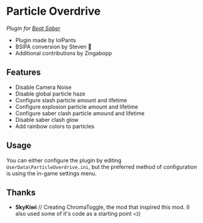 # Particle Overdrive
*Plugin for [Beat Saber](http://beatsaber.com/)*

* Plugin made by lolPants
* BSIPA conversion by Steven 🎀
* Additional contributions by Zingabopp

## Features
* Disable Camera Noise
* Disable global particle haze
* Configure slash particle amount and lifetime
* Configure explosion particle amount and lifetime
* Configure saber clash particle amound and lifetime
* Disable saber clash glow
* Add rainbow colors to particles

## Usage
You can either configure the plugin by editing `UserData\ParticleOverdrive.ini`, but the preferred method of configuration is using the in-game settings menu.  

## Thanks
* **SkyKiwi** // Creating ChromaToggle, the mod that inspired this mod. (I also used some of it's code as a starting point `<3`)
